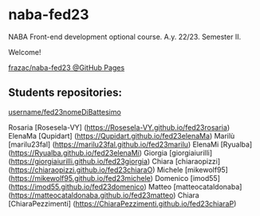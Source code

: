 # naba-fed23
NABA Front-end development optional course. A.y. 22/23. Semester II.

Welcome!

[frazac/naba-fed23 @GitHub Pages](https://frazac.github.io/naba-fed23/)

## Students repositories:
[username/fed23nomeDiBattesimo](https://username.github.io/fed23nomeDiBattesimo/)

Rosaria   [Rosesela-VY] (https://Rosesela-VY.github.io/fed23rosaria)
ElenaMa   [Qupidart] (https://Qupidart.github.io/fed23elenaMa)
Marilù    [marilu23fal] (https://marilu23fal.github.io/fed23marilu)
ElenaMi   [Ryualba] (https://Ryualba.github.io/fed23elenaMi)
Giorgia   [giorgiaiurilli] (https://giorgiaiurilli.github.io/fed23giorgia)
Chiara    [chiaraopizzi] (https://chiaraopizzi.github.io/fed23chiaraO)
Michele   [mikewolf95] (https://mikewolf95.github.io/fed23michele)
Domenico  [imod55] (https://imod55.github.io/fed23domenico)
Matteo    [matteocataldonaba] (https://matteocataldonaba.github.io/fed23matteo)
Chiara    [ChiaraPezzimenti] (https://ChiaraPezzimenti.github.io/fed23chiaraP)
